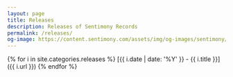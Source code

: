 ```yaml
---
layout: page
title: Releases
description: Releases of Sentimony Records
permalink: /releases/
og-image: https://content.sentimony.com/assets/img/og-images/sentimony/home.jpg
---
```


{% for i in site.categories.releases %}
[{{ i.date | date: '%Y' }} - {{ i.title }}]({{ i.url }})
{% endfor %}
